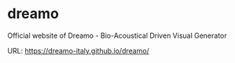 # dreamo
Official website of Dreamo - Bio-Acoustical Driven Visual Generator


URL: https://dreamo-italy.github.io/dreamo/
